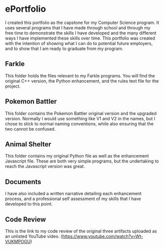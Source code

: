 # ePortfolio
I created this portfolio as the capstone for my Computer Science program. It uses several programs that I have made through school and through my free time to demonstrate the skills I have developed and the many different ways I have implemented these skills over time. This portfolio was created with the intention of showing what I can do to potential future employers, and to show that I am ready to graduate from my program.
## Farkle
This folder holds the files relevant to my Farkle programs. You will find the original C++ version, the Python enhancement, and the rules text file for the project.
## Pokemon Battler
This folder contains the Pokemon Battler original version and the upgraded version. Normally I would use something like V1 and V2 in the names, but I chose to stick to normal naming conventions, while also ensuring that the two cannot be confused.
## Animal Shelter
This folder contains my original Python file as well as the enhancement Javascript file. These are both very simple programs, but the undertaking to reach the Javascript version was great.
## Documents
I have also included a written narrative detailing each enhancement process, and a professional self assessment of my skills that I have developed to this point.
## Code Review
This is the link to my code review of the original three artifacts uploaded as an unlisted YouTube video. (https://www.youtube.com/watch?v=Wt-VUKMPOGU)
